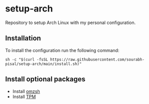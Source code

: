 # setup-arch
Repository to setup Arch Linux with my personal configuration.

## Installation
To install the configuration run the following command:

```
sh -c "$(curl -fsSL https://raw.githubusercontent.com/sourabh-pisal/setup-arch/main/install.sh)"
```

## Install optional packages

* Install [omzsh](https://github.com/ohmyzsh/ohmyzsh)
* Install [TPM](https://github.com/tmux-plugins/tpm)
